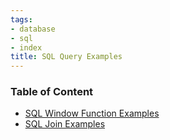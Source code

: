 ```yaml
---
tags:
- database
- sql
- index
title: SQL Query Examples
---
```


### Table of Content

* [SQL Window Function Examples](sql-window-function-examples.md)
* [SQL Join Examples](sql-join-examples.md)